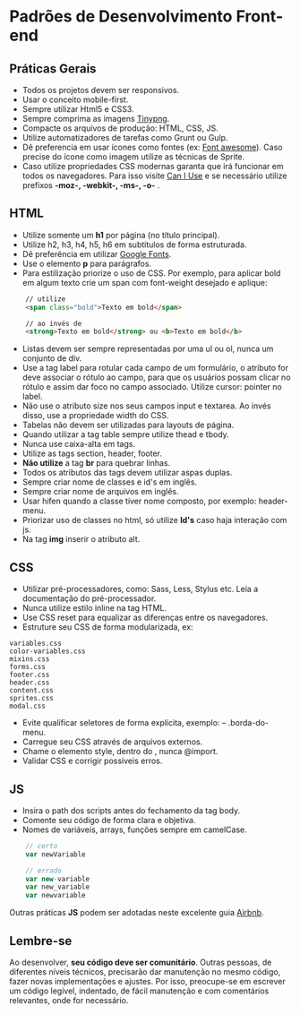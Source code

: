 # Padrões de Desenvolvimento Front-end

## Práticas Gerais

- Todos os projetos devem ser responsivos.
- Usar o conceito mobile-first.
- Sempre utilizar Html5 e CSS3.
- Sempre comprima as imagens [Tinypng](https://tinypng.com/).
- Compacte os arquivos de produção: HTML, CSS, JS.
- Utilize automatizadores de tarefas como Grunt ou Gulp.
- Dê preferencia em usar ícones como fontes (ex: [Font awesome](http://fontawesome.io)). Caso precise do ícone como imagem utilize as técnicas de Sprite. 
- Caso utilize propriedades CSS modernas garanta que irá funcionar em todos os navegadores. Para isso visite [Can I Use](https://caniuse.com/) e se necessário utilize prefixos **-moz-, -webkit-, -ms-, -o-** .


## HTML

- Utilize somente um **h1** por página (no título principal).
- Utilize h2, h3, h4, h5, h6 em subtítulos de forma estruturada.
- Dê preferência em utilizar [Google Fonts](https://fonts.google.com/).
- Use o elemento **p** para parágrafos.
- Para estilização priorize o uso de CSS. Por exemplo, para aplicar bold em algum texto crie um span com font-weight desejado e aplique:

```html
    // utilize
    <span class="bold">Texto em bold</span>
```
```html
    // ao invés de
    <strong>Texto em bold</strong> ou <b>Texto em bold</b>
```
- Listas devem ser sempre representadas por uma ul ou ol, nunca um conjunto de div.
- Use a tag label para rotular cada campo de um formulário, o atributo for deve associar o rótulo ao campo, para que os usuários possam clicar no rótulo e assim dar foco no campo associado. Utilize cursor: pointer no label.
- Não use o atributo size nos seus campos input e textarea. Ao invés disso, use a propriedade width do CSS.
- Tabelas não devem ser utilizadas para layouts de página.
- Quando utilizar a tag table sempre utilize thead e tbody.
- Nunca use caixa-alta em tags.
- Utilize as tags section, header, footer.
- **Não utilize** a tag **br** para quebrar linhas.
- Todos os atributos das tags devem utilizar aspas duplas.
- Sempre criar nome de classes e id's em inglês.
- Sempre criar nome de arquivos em inglês.
- Usar hifen quando a classe tiver nome composto, por exemplo: header-menu.
- Priorizar uso de classes no html, só utilize **Id's** caso haja interação com js.
- Na tag **img** inserir o atributo alt.

## CSS

- Utilizar pré-processadores, como: Sass, Less, Stylus etc. Leia a documentação do pré-processador.
- Nunca utilize estilo inline na tag HTML.
- Use CSS reset para equalizar as diferenças entre os navegadores.
- Estruture seu CSS de forma modularizada, ex:
```
variables.css
color-variables.css 
mixins.css
forms.css
footer.css
header.css
content.css
sprites.css
modal.css
```
- Evite qualificar seletores de forma explícita, exemplo: – .borda-do-menu.
- Carregue seu CSS através de arquivos externos.
- Chame o elemento style, dentro do <head></head>, nunca @import.
- Validar CSS e corrigir possíveis erros.

## JS

- Insira o path dos scripts antes do fechamento da tag body.
- Comente seu código de forma clara e objetiva.
- Nomes de variáveis, arrays, funções sempre em camelCase.

```javascript
    // certo
    var newVariable
```
```javascript
    // errado
	var new-variable
	var new_variable
	var newvariable
```
Outras práticas **JS** podem ser adotadas neste excelente guia [Airbnb](https://github.com/claudioromanosp/javascript-style-guide).

## Lembre-se

Ao desenvolver, **seu código deve ser comunitário**. Outras pessoas, de diferentes níveis técnicos, precisarão dar manutenção no mesmo código, fazer novas implementações e ajustes. Por isso, preocupe-se em escrever um código legível, indentado, de fácil manutenção e com comentários relevantes, onde for necessário.

